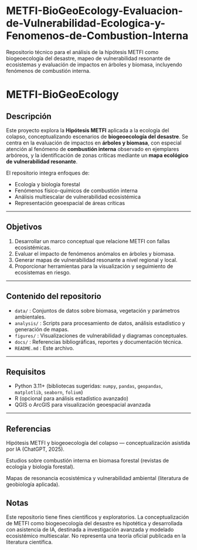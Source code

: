 # METFI-BioGeoEcology-Evaluacion-de-Vulnerabilidad-Ecologica-y-Fenomenos-de-Combustion-Interna
Repositorio técnico para el análisis de la hipótesis METFI como biogeoecología del desastre, mapeo de vulnerabilidad resonante de ecosistemas y evaluación de impactos en árboles y biomasa, incluyendo fenómenos de combustión interna.

# METFI-BioGeoEcology

## Descripción

Este proyecto explora la **Hipótesis METFI** aplicada a la ecología del colapso, conceptualizando escenarios de **biogeoecología del desastre**. Se centra en la evaluación de impactos en **árboles y biomasa**, con especial atención al fenómeno de **combustión interna** observado en ejemplares arbóreos, y la identificación de zonas críticas mediante un **mapa ecológico de vulnerabilidad resonante**.

El repositorio integra enfoques de:

- Ecología y biología forestal
- Fenómenos físico-químicos de combustión interna
- Análisis multiescalar de vulnerabilidad ecosistémica
- Representación geoespacial de áreas críticas

---

## Objetivos

1. Desarrollar un marco conceptual que relacione METFI con fallas ecosistémicas.
2. Evaluar el impacto de fenómenos anómalos en árboles y biomasa.
3. Generar mapas de vulnerabilidad resonante a nivel regional y local.
4. Proporcionar herramientas para la visualización y seguimiento de ecosistemas en riesgo.

---

## Contenido del repositorio

- `data/` : Conjuntos de datos sobre biomasa, vegetación y parámetros ambientales.
- `analysis/` : Scripts para procesamiento de datos, análisis estadístico y generación de mapas.
- `figures/` : Visualizaciones de vulnerabilidad y diagramas conceptuales.
- `docs/` : Referencias bibliográficas, reportes y documentación técnica.
- `README.md` : Este archivo.

---

## Requisitos

- Python 3.11+ (bibliotecas sugeridas: `numpy`, `pandas`, `geopandas`, `matplotlib`, `seaborn`, `folium`)
- R (opcional para análisis estadístico avanzado)
- QGIS o ArcGIS para visualización geoespacial avanzada

---

## Referencias

Hipótesis METFI y biogeoecología del colapso — conceptualización asistida por IA (ChatGPT, 2025).

Estudios sobre combustión interna en biomasa forestal (revistas de ecología y biología forestal).

Mapas de resonancia ecosistémica y vulnerabilidad ambiental (literatura de geobiología aplicada).

## Notas

Este repositorio tiene fines científicos y exploratorios. La conceptualización de METFI como biogeoecología del desastre es hipotética y desarrollada con asistencia de IA, destinada a investigación avanzada y modelado ecosistémico multiescalar. No representa una teoría oficial publicada en la literatura científica.
